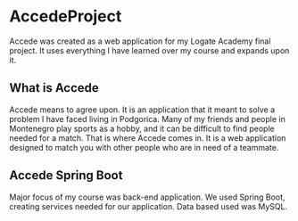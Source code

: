 # AccedeProject

Accede was created as a web application for my Logate Academy final project.
It uses everything I have learned over my course and expands upon it.

## What is Accede

Accede means to agree upon. It is an application that it meant to solve a problem I have faced living in Podgorica. Many of my friends and people in Montenegro play sports as a hobby,
and it can be difficult to find people needed for a match.
That is where Accede comes in. It is a web application designed to match you with other people who are in need of a teammate.

## Accede Spring Boot

Major focus of my course was back-end application. We used Spring Boot, creating services needed for our application. Data based used was MySQL.
